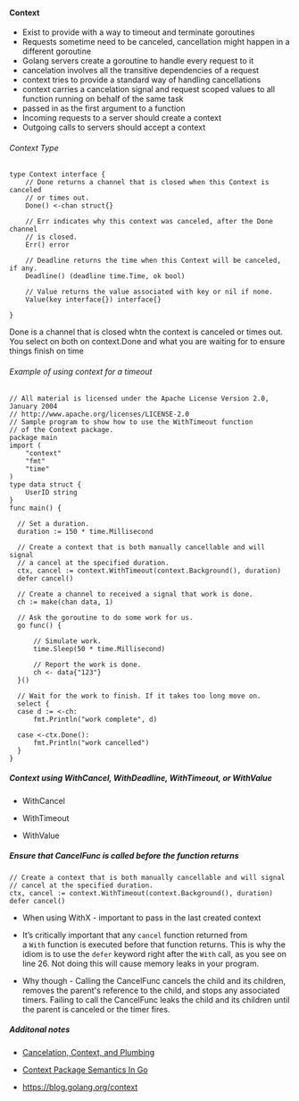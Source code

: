 #### Context

- Exist to provide with a way to timeout and terminate goroutines
- Requests sometime need to be canceled, cancellation might happen in a different goroutine
- Golang servers create a goroutine to handle every request to it
- cancelation involves all the transitive dependencies of a request
- context tries to provide a standard way of handling cancellations
- context carries a cancelation signal and request scoped values to all function running on behalf of the same task
- passed in as the first argument to a function
- Incoming requests to a server should create a context
- Outgoing calls to servers should accept a context

###### Context Type

```
type Context interface {
    // Done returns a channel that is closed when this Context is canceled
    // or times out.
    Done() <-chan struct{}

    // Err indicates why this context was canceled, after the Done channel
    // is closed.
    Err() error

    // Deadline returns the time when this Context will be canceled, if any.
    Deadline() (deadline time.Time, ok bool)

    // Value returns the value associated with key or nil if none.
    Value(key interface{}) interface{}

}
```

Done is a channel that is closed whtn the context is canceled or times out. You select on both on context.Done and what you are waiting for to ensure things finish on time

###### Example of using context for a timeout

```
// All material is licensed under the Apache License Version 2.0, January 2004
// http://www.apache.org/licenses/LICENSE-2.0
// Sample program to show how to use the WithTimeout function
// of the Context package.
package main
import (
    "context"
    "fmt"
    "time"
)
type data struct {
    UserID string
}
func main() {

  // Set a duration.
  duration := 150 * time.Millisecond

  // Create a context that is both manually cancellable and will signal
  // a cancel at the specified duration.
  ctx, cancel := context.WithTimeout(context.Background(), duration)
  defer cancel()

  // Create a channel to received a signal that work is done.
  ch := make(chan data, 1)

  // Ask the goroutine to do some work for us.
  go func() {

      // Simulate work.
      time.Sleep(50 * time.Millisecond)

      // Report the work is done.
      ch <- data{"123"}
  }()

  // Wait for the work to finish. If it takes too long move on.
  select {
  case d := <-ch:
      fmt.Println("work complete", d)

  case <-ctx.Done():
      fmt.Println("work cancelled")
  }
}
```

##### Context using WithCancel, WithDeadline, WithTimeout, or WithValue

- WithCancel

- WithTimeout

- WithValue

##### Ensure that CancelFunc is called before the function returns

```
// Create a context that is both manually cancellable and will signal
// cancel at the specified duration.
ctx, cancel := context.WithTimeout(context.Background(), duration)
defer cancel()
```

- When using WithX - important to pass in the last created context

- It’s critically important that any `cancel` function returned from a `With` function is executed before that function returns. This is why the idiom is to use the `defer` keyword right after the `With` call, as you see on line 26. Not doing this will cause memory leaks in your program.

- Why though - Calling the CancelFunc cancels the child and its children, removes the parent's reference to the child, and stops any associated timers. Failing to call the CancelFunc leaks the child and its children until the parent is canceled or the timer fires.



##### Additonal notes

- [Cancelation, Context, and Plumbing](https://talks.golang.org/2014/gotham-context.slide)

- [Context Package Semantics In Go](https://www.ardanlabs.com/blog/2019/09/context-package-semantics-in-go.html)

- https://blog.golang.org/context
